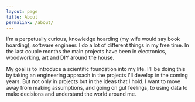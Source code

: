 ```yaml
---
layout: page
title: About
permalink: /about/
---
```


I'm a perpetually curious, knowledge hoarding (my wife would say book hoarding), software engineer. I do a lot of different things in my free time. In the last couple months the main projects have been in electronics, woodworking, art and DIY around the house. 

My goal is to introduce a scientific foundation into my life. I'll be doing this by taking an engineering approach in the projects I'll develop in the coming years. But not only in projects but in the ideas that I hold. I want to move away from making assumptions, and going on gut feelings, to using data to make decisions and understand the world around me.   